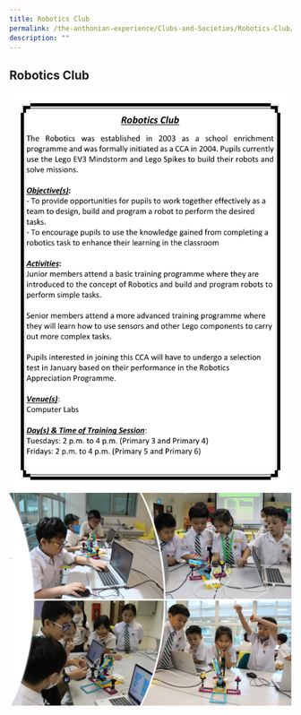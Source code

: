 ```yaml
---
title: Robotics Club
permalink: /the-anthonian-experience/Clubs-and-Societies/Robotics-Club/
description: ""
---
```

## Robotics Club

![](/images/CCA%202023_Sep/cca-12.png)
![](/images/robotics1.png)
